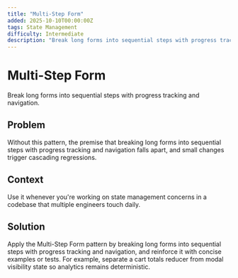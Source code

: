 ```yaml
---
title: "Multi-Step Form"
added: 2025-10-10T00:00:00Z
tags: State Management
difficulty: Intermediate
description: "Break long forms into sequential steps with progress tracking and navigation."
---
```

# Multi-Step Form

Break long forms into sequential steps with progress tracking and navigation.

## Problem

Without this pattern, the premise that breaking long forms into sequential steps with progress tracking and navigation falls apart, and small changes trigger cascading regressions.

## Context

Use it whenever you're working on state management concerns in a codebase that multiple engineers touch daily.

## Solution

Apply the Multi-Step Form pattern by breaking long forms into sequential steps with progress tracking and navigation, and reinforce it with concise examples or tests. For example, separate a cart totals reducer from modal visibility state so analytics remains deterministic.
